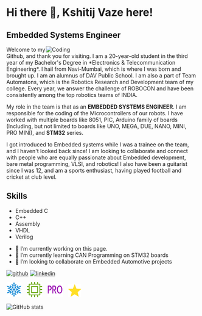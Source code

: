 
# Hi there 👋, Kshitij Vaze here!
## Embedded Systems Engineer
<img align="right" alt="Coding" width="400" src="[https://cdn.dribbble.com/users/116207](https://cdn.dribbble.com/users/1162077/screenshots/3848914/programmer.gif)">
Welcome to my Github, and thank you for visiting. I am a 20-year-old student in the third year of my Bachelor's Degree in *Electronics & Telecommunication Engineering*.
I hail from Navi-Mumbai, which is where I was born and brought up. I am an alumnus of DAV Public School. I am also a part of Team Automatons, which is the Robotics Research and Development team of my college. Every year, we answer the challenge of ROBOCON and have been consistently among the top robotics teams of INDIA.

My role in the team is that as an **EMBEDDED SYSTEMS ENGINEER**. I am responsible for the coding of the Microcontrollers of our robots. I have worked with multiple boards like 8051, PIC, Arduino family of boards (Including, but not limited to boards like UNO, MEGA, DUE, NANO, MINI, PRO MINI), and **STM32** series.

I got introduced to Embedded systems while I was a trainee on the team, and I haven't looked back since! I am looking to collaborate and connect with people who are equally passionate about Embedded development, bare metal programming, VLSI, and robotics! I also have been a guitarist since I was 12, and am a sports enthusiast, having played football and cricket at club level. 

## Skills 
* Embedded C 
* C++
* Assembly
* VHDL 
* Verilog

 

- 🔭 I’m currently working on this page. 
- 🌱 I’m currently learning CAN Programming on STM32 boards 
- 👯 I’m looking to collaborate on Embedded Automotive projects 


[<img src='https://cdn.jsdelivr.net/npm/simple-icons@3.0.1/icons/github.svg' alt='github' height='40'>](https://github.com/dubistweltmeister05)  [<img src='https://cdn.jsdelivr.net/npm/simple-icons@3.0.1/icons/linkedin.svg' alt='linkedin' height='40'>](https://www.linkedin.com/in/https://www.linkedin.com/in/kshitij-vaze-177a16229//)  

<a href='https://archiveprogram.github.com/'><img src='https://raw.githubusercontent.com/acervenky/animated-github-badges/master/assets/acbadge.gif' width='40' height='40'></a> <a href='https://docs.github.com/en/developers'><img src='https://raw.githubusercontent.com/acervenky/animated-github-badges/master/assets/devbadge.gif' width='40' height='40'></a> <a href='https://github.com/pricing'><img src='https://raw.githubusercontent.com/acervenky/animated-github-badges/master/assets/pro.gif' width='40' height='40'></a> <a href='https://stars.github.com/'><img src='https://raw.githubusercontent.com/acervenky/animated-github-badges/master/assets/starbadge.gif' width='35' height='35'></a> 

![GitHub stats](https://github-readme-stats.vercel.app/api?username=dubistweltmeister05&show_icons=true&theme=radical)  


